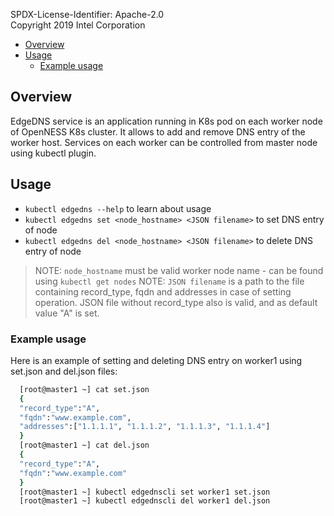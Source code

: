 SPDX-License-Identifier: Apache-2.0    
Copyright  2019 Intel Corporation

- [Overview](#overview)
- [Usage](#usage)
  - [Example usage](#example-usage)

## Overview 

EdgeDNS service is an application running in K8s pod on each worker node of OpenNESS K8s cluster. It allows to add and remove DNS entry of the worker host. Services on each worker can be controlled from master node using kubectl plugin.

## Usage

* `kubectl edgedns --help` to learn about usage
* `kubectl edgedns set <node_hostname> <JSON filename>` to set DNS entry of node
* `kubectl edgedns del <node_hostname> <JSON filename>` to delete DNS entry of node

> NOTE: `node_hostname` must be valid worker node name - can be found using `kubectl get nodes`
> NOTE: `JSON filename` is a path to the file containing record_type, fqdn and addresses in case of setting operation. JSON file without record_type also is valid, and as default value "A" is set.
### Example usage

Here is an example of setting and deleting DNS entry on worker1 using set.json and del.json files:

```bash
  [root@master1 ~] cat set.json
  {
  "record_type":"A",
  "fqdn":"www.example.com",
  "addresses":["1.1.1.1", "1.1.1.2", "1.1.1.3", "1.1.1.4"]
  }
  [root@master1 ~] cat del.json
  {
  "record_type":"A",
  "fqdn":"www.example.com"
  }
  [root@master1 ~] kubectl edgednscli set worker1 set.json
  [root@master1 ~] kubectl edgednscli del worker1 del.json
```

